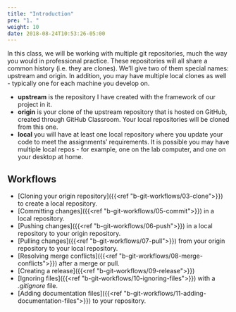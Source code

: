 ```yaml
---
title: "Introduction"
pre: "1. "
weight: 10
date: 2018-08-24T10:53:26-05:00
---
```


In this class, we will be working with multiple git repositories, much the way you would in professional practice. These repositories will all share a common history (i.e. they are clones). We’ll give two of them special names: upstream and origin. In addition, you may have multiple local clones as well - typically one for each machine you develop on.

* **upstream** is the repository I have created with the framework of our project in it. 
* **origin** is your clone of the upstream repository that is hosted on GitHub, created through GitHub Classroom. Your local repositories will be cloned from this one.
* **local** you will have at least one local repository where you update your code to meet the assignments’ requirements. It is possible you may have multiple local repos - for example, one on the lab computer, and one on your desktop at home.

## Workflows
* [Cloning your origin repository]({{<ref "b-git-workflows/03-clone">}}) to create a local repository.
* [Committing changes]({{<ref "b-git-workflows/05-commit">}}) in a local repository.
* [Pushing changes]({{<ref "b-git-workflows/06-push">}}) in a local repository to your origin repository.
* [Pulling changes]({{<ref "b-git-workflows/07-pull">}}) from your origin repository to your local repository.
* [Resolving merge conflicts]({{<ref "b-git-workflows/08-merge-conflicts">}}) after a merge or pull.
* [Creating a release]({{<ref "b-git-workflows/09-release">}})
* [Ignoring files]({{<ref "b-git-workflows/10-ignoring-files">}}) with a _.gitignore_ file.
* [Adding documentation files]({{<ref "b-git-workflows/11-adding-documentation-files">}}) to your repository.